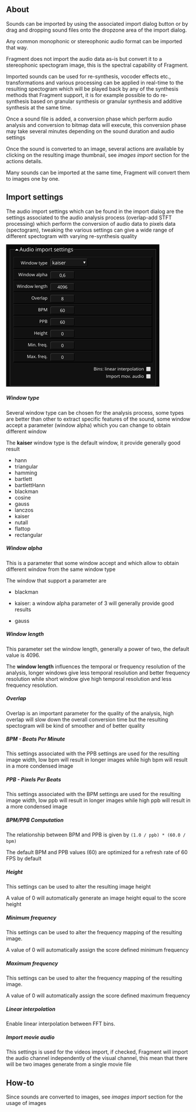 ## About

Sounds can be imported by using the associated import dialog button or by drag and dropping sound files onto the dropzone area of the import dialog.

Any common monophonic or stereophonic audio format can be imported that way.

Fragment does not import the audio data as-is but convert it to a stereophonic spectogram image, this is the spectral capability of Fragment.

Imported sounds can be used for re-synthesis, vocoder effects etc., transformations and various processing can be applied in real-time to the resulting spectogram which will be played back by any of the synthesis methods that Fragment support, it is for example possible to do re-synthesis based on granular synthesis or granular synthesis and additive synthesis at the same time.

Once a sound file is added, a conversion phase which perform audio analysis and conversion to bitmap data will execute, this conversion phase may take several minutes depending on the sound duration and audio settings

Once the sound is converted to an image, several actions are available by clicking on the resulting image thumbnail, see *images import* section for the actions details.

Many sounds can be imported at the same time, Fragment will convert them to images one by one.

## Import settings

The audio import settings which can be found in the import dialog are the settings associated to the audio analysis process (overlap-add STFT processing) which perform the conversion of audio data to pixels data (spectogram), tweaking the various settings can give a wide range of different spectogram with varying re-synthesis quality

![Fragment audio import settings](images/audio_import_settings.png)

##### Window type

Several window type can be chosen for the analysis process, some types are better than other to extract specific features of the sound, some window accept a parameter (window alpha) which you can change to obtain different window

The **kaiser** window type is the default window, it provide generally good result

- hann
- triangular
- hamming
- bartlett
- bartlettHann
- blackman
- cosine
- gauss
- lanczos
- kaiser
- nutall
- flattop
- rectangular

##### Window alpha

This is a parameter that some window accept and which allow to obtain different window from the same window type

The window that support a parameter are

- blackman

- kaiser: a window alpha parameter of 3 will generally provide good results

- gauss

##### Window length

This parameter set the window length, generally a power of two, the default value is 4096.

The **window length** influences the temporal or frequency resolution of the analysis, longer windows give less temporal resolution and better frequency resolution while short window give high temporal resolution and less frequency resolution.

##### Overlap

Overlap is an important parameter for the quality of the analysis, high overlap will slow down the overall conversion time but the resulting spectogram will be kind of smoother and of better quality

##### BPM - Beats Per Minute

This settings associated with the PPB settings are used for the resulting image width, low bpm will result in longer images while high bpm will result in a more condensed image

##### PPB - Pixels Per Beats

This settings associated with the BPM settings are used for the resulting image width, low ppb will result in longer images while high ppb will result in a more condensed image

##### BPM/PPB Computation

The relationship between BPM and PPB is given by `(1.0 / ppb) * (60.0 / bpm)`

The default BPM and PPB values (60) are optimized for a refresh rate of 60 FPS by default

##### Height

This settings can be used to alter the resulting image height

A value of 0 will automatically generate an image height equal to the score height

##### Minimum frequency

This settings can be used to alter the frequency mapping of the resulting image.

A value of 0 will automatically assign the score defined minimum frequency

##### Maximum frequency

This settings can be used to alter the frequency mapping of the resulting image.

A value of 0 will automatically assign the score defined maximum frequency

##### Linear interpolation

Enable linear interpolation between FFT bins.

##### Import movie audio

This settings is used for the videos import, if checked, Fragment will import the audio channel independently of the visual channel, this mean that there will be two images generate from a single movie file

## How-to

Since sounds are converted to images, see *images import* section for the usage of images